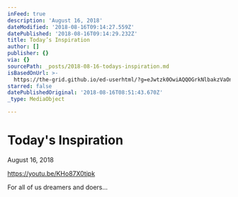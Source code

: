 ```yaml
---
inFeed: true
description: 'August 16, 2018'
dateModified: '2018-08-16T09:14:27.559Z'
datePublished: '2018-08-16T09:14:29.232Z'
title: Today’s Inspiration
author: []
publisher: {}
via: {}
sourcePath: _posts/2018-08-16-todays-inspiration.md
isBasedOnUrl: >-
  https://the-grid.github.io/ed-userhtml/?g=eJwtzk0OwiAQQOGrkNlbakzVaOnaxAu45WcqRCgEhhBur1H3L1_e7NYsA7LmDFkB03EEZtE9LQk47CdgJWsBliiVC-ettaHHSlXhoGPgGBQafr_F8-kxkksvYF9OxWwwC_hg0vvYBMhKMXnZrww3nXsiNLuAxsl_sVbvi86I2zLz39PyBh-fNjk
starred: false
datePublishedOriginal: '2018-08-16T08:51:43.670Z'
_type: MediaObject

---
```

# Today's Inspiration

August 16, 2018

https://youtu.be/KHo87X0tipk 

For all of us dreamers and doers...